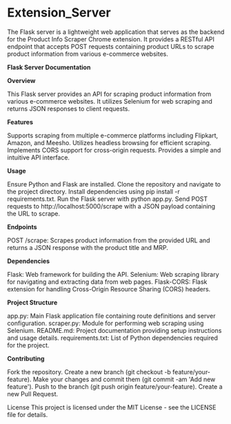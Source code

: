 ﻿# Extension_Server


The Flask server is a lightweight web application that serves as the backend for the Product Info Scraper Chrome extension. It provides a RESTful API endpoint that accepts POST requests containing product URLs to scrape product information from various e-commerce websites.

**Flask Server Documentation**

**Overview**

This Flask server provides an API for scraping product information from various e-commerce websites. It utilizes Selenium for web scraping and returns JSON responses to client requests.

**Features**

Supports scraping from multiple e-commerce platforms including Flipkart, Amazon, and Meesho.
Utilizes headless browsing for efficient scraping.
Implements CORS support for cross-origin requests.
Provides a simple and intuitive API interface.

**Usage**

Ensure Python and Flask are installed.
Clone the repository and navigate to the project directory.
Install dependencies using pip install -r requirements.txt.
Run the Flask server with python app.py.
Send POST requests to http://localhost:5000/scrape with a JSON payload containing the URL to scrape.

**Endpoints**

POST /scrape: Scrapes product information from the provided URL and returns a JSON response with the product title and MRP.

**Dependencies**

Flask: Web framework for building the API.
Selenium: Web scraping library for navigating and extracting data from web pages.
Flask-CORS: Flask extension for handling Cross-Origin Resource Sharing (CORS) headers.

**Project Structure**

app.py: Main Flask application file containing route definitions and server configuration.
scraper.py: Module for performing web scraping using Selenium.
README.md: Project documentation providing setup instructions and usage details.
requirements.txt: List of Python dependencies required for the project.

**Contributing**

Fork the repository.
Create a new branch (git checkout -b feature/your-feature).
Make your changes and commit them (git commit -am 'Add new feature').
Push to the branch (git push origin feature/your-feature).
Create a new Pull Request.

License
This project is licensed under the MIT License - see the LICENSE file for details.
